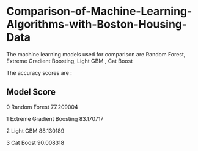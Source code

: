 # Comparison-of-Machine-Learning-Algorithms-with-Boston-Housing-Data

The machine learning models used for comparison are Random Forest, Extreme Gradient Boosting, Light GBM , Cat Boost	

The accuracy scores are :

##               Model	                    Score

0         Random Forest	                  77.209004

1       	Extreme Gradient Boosting	      83.170717

2         Light GBM	                      88.130189

3	        Cat Boost	                      90.008318
